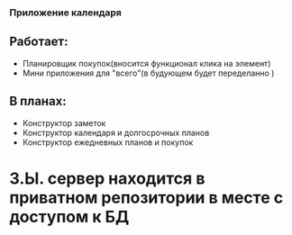 ### Приложение календаря

## Работает:

* Планировщик покупок(вносится функционал клика на элемент)
* Мини приложения для "всего"(в будующем будет переделанно )

## В планах:

* Конструктор заметок
* Конструктор календаря и долгосрочных планов
* Конструктор ежедневных планов и покупок

# З.Ы. сервер находится в приватном репозитории в месте с доступом к БД
